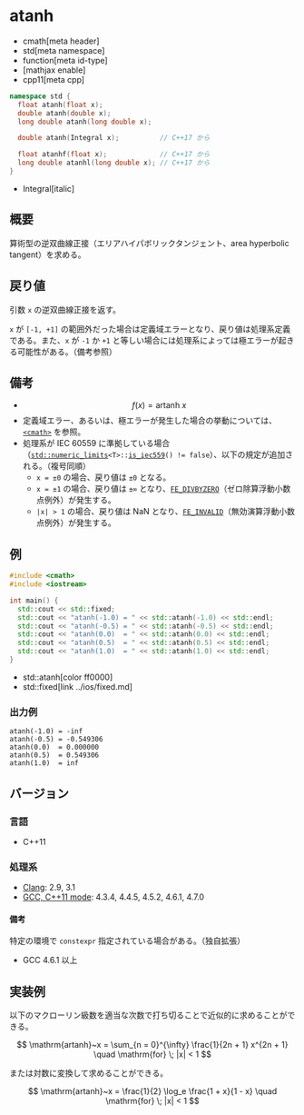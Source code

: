 # atanh
* cmath[meta header]
* std[meta namespace]
* function[meta id-type]
* [mathjax enable]
* cpp11[meta cpp]

```cpp
namespace std {
  float atanh(float x);
  double atanh(double x);
  long double atanh(long double x);

  double atanh(Integral x);          // C++17 から

  float atanhf(float x);             // C++17 から
  long double atanhl(long double x); // C++17 から
}
```
* Integral[italic]

## 概要
算術型の逆双曲線正接（エリアハイパボリックタンジェント、area hyperbolic tangent）を求める。


## 戻り値
引数 `x` の逆双曲線正接を返す。

`x` が `[-1, +1]` の範囲外だった場合は定義域エラーとなり、戻り値は処理系定義である。また、`x` が `-1` か `+1` と等しい場合には処理系によっては極エラーが起きる可能性がある。（備考参照）


## 備考
- $$ f(x) = \mathrm{artanh}~x $$
- 定義域エラー、あるいは、極エラーが発生した場合の挙動については、[`<cmath>`](../cmath.md) を参照。
- 処理系が IEC 60559 に準拠している場合（[`std::numeric_limits`](../limits/numeric_limits.md)`<T>::`[`is_iec559`](../limits/numeric_limits/is_iec559.md)`() != false`）、以下の規定が追加される。（複号同順）
	- `x = ±0` の場合、戻り値は `±0` となる。
	- `x = ±1` の場合、戻り値は `±∞` となり、[`FE_DIVBYZERO`](../cfenv/fe_divbyzero.md)（ゼロ除算浮動小数点例外）が発生する。
	- `|x| > 1` の場合、戻り値は NaN となり、[`FE_INVALID`](../cfenv/fe_invalid.md)（無効演算浮動小数点例外）が発生する。


## 例
```cpp example
#include <cmath>
#include <iostream>

int main() {
  std::cout << std::fixed;
  std::cout << "atanh(-1.0) = " << std::atanh(-1.0) << std::endl;
  std::cout << "atanh(-0.5) = " << std::atanh(-0.5) << std::endl;
  std::cout << "atanh(0.0)  = " << std::atanh(0.0) << std::endl;
  std::cout << "atanh(0.5)  = " << std::atanh(0.5) << std::endl;
  std::cout << "atanh(1.0)  = " << std::atanh(1.0) << std::endl;
}
```
* std::atanh[color ff0000]
* std::fixed[link ../ios/fixed.md]

### 出力例
```
atanh(-1.0) = -inf
atanh(-0.5) = -0.549306
atanh(0.0)  = 0.000000
atanh(0.5)  = 0.549306
atanh(1.0)  = inf
```

## バージョン
### 言語
- C++11

### 処理系
- [Clang](/implementation.md#clang): 2.9, 3.1
- [GCC, C++11 mode](/implementation.md#gcc): 4.3.4, 4.4.5, 4.5.2, 4.6.1, 4.7.0

#### 備考
特定の環境で `constexpr` 指定されている場合がある。（独自拡張）

- GCC 4.6.1 以上


## 実装例
以下のマクローリン級数を適当な次数で打ち切ることで近似的に求めることができる。

$$ \mathrm{artanh}~x = \sum_{n = 0}^{\infty} \frac{1}{2n + 1} x^{2n + 1} \quad \mathrm{for} \; |x| < 1 $$


または対数に変換して求めることができる。

$$ \mathrm{artanh}~x = \frac{1}{2} \log_e \frac{1 + x}{1 - x} \quad \mathrm{for} \; |x| < 1 $$
